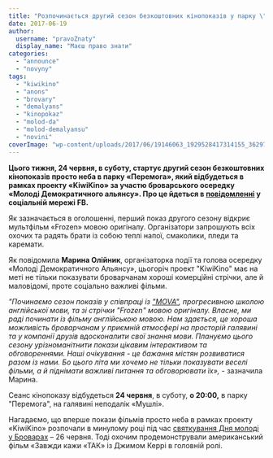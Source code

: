 ```yaml
---
title: "Розпочинається другий сезон безкоштовних кінопоказів у парку \"Перемога\""
date: 2017-06-19
author: 
  username: "pravoZnaty"
  display_name: "Маєш право знати"
categories: 
  - "announce"
  - "novyny"
tags: 
  - "kiwikino"
  - "anons"
  - "brovary"
  - "demalyans"
  - "kinopokaz"
  - "molod-da"
  - "molod-demalyansu"
  - "novini"
coverImage: "wp-content/uploads/2017/06/19146063_1929528417314155_3629722704752584632_n-e1497615866371.png"
---
```


**Цього тижня, 24 червня, в суботу, стартує другий сезон безкоштовних кінопоказів просто неба в парку «Перемога», який відбудеться в рамках проекту «KiwiKino» за участю броварського осередку «Молоді Демократичного альянсу». Про це йдеться в [повідомленні](https://www.facebook.com/events/133070497269186/?acontext=%7B%22action_history%22%3A%22[%7B%5C%22surface%5C%22%3A%5C%22messaging%5C%22%2C%5C%22mechanism%5C%22%3A%5C%22attachment%5C%22%2C%5C%22extra_data%5C%22%3A%7B%7D%7D]%22%7D) у соціальній мережі FB.**

Як зазначається в оголошенні, перший показ другого сезону відкриє мультфільм «Frozen» мовою оригіналу. Організатори запрошують всіх охочих та радять брати із собою теплі напої, смаколики, пледи та каремати.

Як повідомила **Марина Олійник**, організаторка події та голова осередку «Молоді Демократичного Альянсу», цьогоріч проект "KiwiKino" має на меті не тільки показувати броварчанам хороші комерційні стрічки, але й маловідомі, проте соціально важливі фільми.

_"Починаємо сезон показів у співпраці із ["MOVA"](https://www.facebook.com/mova8/), прогресивною школою англійської мови, та зі стрічки "Frozen" мовою оригіналу. Власне, ми раді починати із фільму англійською мовою. Нам здається, це хороша можливість броварчанам у приємній атмосфері на просторій галявині та у компанії друзів вдосконалити свої знання мови. Плануємо цього сезону урізноманітнити покази цікавим інтерактивом та обговореннями. Наші очікування - це бажання містян розвиватися разом із нами. Бо цього літа ми хочемо не тільки показувати веселі фільми, а й піднімати важливі питання та обговорювати їх»,_ - зазначила Марина.

Сеанс кінопоказу відбудеться **24 червня**, в суботу, **о 20:00,** в парку "Перемога", на галявині неподалік «Мушлі».

Нагадаємо, що вперше покази фільмів просто неба в рамках проекту «KiwiKino» розпочали в минулому році під час [святкування Дня молоді у Броварах](https://mpz.brovary.org/spekotnyj-den-molodi-v-brovarah-foto/) – 26 червня. Тоді охочим продемонстрували американський фільм «Завжди кажи «ТАК» із Джимом Керрі в головній ролі.
